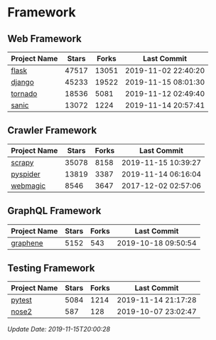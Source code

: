 # Framework

## Web Framework

| Project Name | Stars | Forks | Last Commit |
| ------------ | ----- | ----- | ----------- |
| [flask](https://github.com/pallets/flask) | 47517 | 13051 | 2019-11-02 22:40:20 |
| [django](https://github.com/django/django) | 45233 | 19522 | 2019-11-15 08:01:30 |
| [tornado](https://github.com/tornadoweb/tornado) | 18536 | 5081 | 2019-11-12 02:49:40 |
| [sanic](https://github.com/huge-success/sanic) | 13072 | 1224 | 2019-11-14 20:57:41 |

## Crawler Framework

| Project Name | Stars | Forks | Last Commit |
| ------------ | ----- | ----- | ----------- |
| [scrapy](https://github.com/scrapy/scrapy) | 35078 | 8158 | 2019-11-15 10:39:27 |
| [pyspider](https://github.com/binux/pyspider) | 13819 | 3387 | 2019-11-14 06:16:04 |
| [webmagic](https://github.com/code4craft/webmagic) | 8546 | 3647 | 2017-12-02 02:57:06 |

## GraphQL Framework

| Project Name | Stars | Forks | Last Commit |
| ------------ | ----- | ----- | ----------- |
| [graphene](https://github.com/graphql-python/graphene) | 5152 | 543 | 2019-10-18 09:50:54 |

## Testing Framework

| Project Name | Stars | Forks | Last Commit |
| ------------ | ----- | ----- | ----------- |
| [pytest](https://github.com/pytest-dev/pytest) | 5084 | 1214 | 2019-11-14 21:17:28 |
| [nose2](https://github.com/nose-devs/nose2) | 587 | 128 | 2019-10-07 23:02:47 |

*Update Date: 2019-11-15T20:00:28*